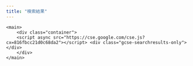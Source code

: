 ```yaml
---
title: "検索結果"
---
```

    <main>
        <div class="container">
        <script async src="https://cse.google.com/cse.js?cx=816fbcc21d0c68da2"></script> <div class="gcse-searchresults-only"></div>
        </div>
    </main>
